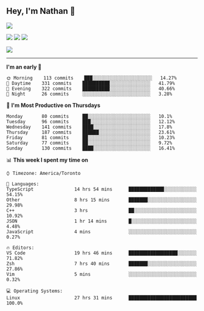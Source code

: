 ## Hey, I'm Nathan 👋

![](https://visitor-badge.laobi.icu/badge?page_id=nathan13888.visiter.badge)

[![](https://img.shields.io/badge/OS-Ubuntu-blue?style=flat-square&logo=ubuntu&logoColor=white)](https://en.wikipedia.org/wiki/Linux)
[![](https://img.shields.io/badge/Editor-VSCodeInsiders-blue?style=flat-square&logo=visual-studio-code&logoColor=white)](https://code.visualstudio.com/)
[![](https://img.shields.io/badge/Editor-Neovim-blue?style=flat-square&logo=vim&logoColor=white)](https://github.com/neovim/neovim)

![](https://github-readme-stats.vercel.app/api?username=Nathan13888&show_icons=true&theme=dracula&hide=stars&count_private=true)

---

<!--START_SECTION:waka-->
**I'm an early 🐤** 

```text
🌞 Morning    113 commits    ███░░░░░░░░░░░░░░░░░░░░░░   14.27% 
🌆 Daytime    331 commits    ██████████░░░░░░░░░░░░░░░   41.79% 
🌃 Evening    322 commits    ██████████░░░░░░░░░░░░░░░   40.66% 
🌙 Night      26 commits     ░░░░░░░░░░░░░░░░░░░░░░░░░   3.28%

```
📅 **I'm Most Productive on Thursdays** 

```text
Monday       80 commits     ██░░░░░░░░░░░░░░░░░░░░░░░   10.1% 
Tuesday      96 commits     ███░░░░░░░░░░░░░░░░░░░░░░   12.12% 
Wednesday    141 commits    ████░░░░░░░░░░░░░░░░░░░░░   17.8% 
Thursday     187 commits    ██████░░░░░░░░░░░░░░░░░░░   23.61% 
Friday       81 commits     ██░░░░░░░░░░░░░░░░░░░░░░░   10.23% 
Saturday     77 commits     ██░░░░░░░░░░░░░░░░░░░░░░░   9.72% 
Sunday       130 commits    ████░░░░░░░░░░░░░░░░░░░░░   16.41%

```


📊 **This week I spent my time on** 

```text
⌚︎ Timezone: America/Toronto

💬 Languages: 
TypeScript               14 hrs 54 mins      █████████████░░░░░░░░░░░░   54.15% 
Other                    8 hrs 15 mins       ███████░░░░░░░░░░░░░░░░░░   29.98% 
C++                      3 hrs               ██░░░░░░░░░░░░░░░░░░░░░░░   10.92% 
JSON                     1 hr 14 mins        █░░░░░░░░░░░░░░░░░░░░░░░░   4.48% 
JavaScript               4 mins              ░░░░░░░░░░░░░░░░░░░░░░░░░   0.27%

🔥 Editors: 
VS Code                  19 hrs 46 mins      ██████████████████░░░░░░░   71.82% 
Zsh                      7 hrs 40 mins       ███████░░░░░░░░░░░░░░░░░░   27.86% 
Vim                      5 mins              ░░░░░░░░░░░░░░░░░░░░░░░░░   0.32%

💻 Operating Systems: 
Linux                    27 hrs 31 mins      █████████████████████████   100.0%

```


<!--END_SECTION:waka-->
